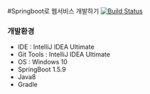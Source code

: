 #Springboot로 웹서비스 개발하기 [![Build Status](https://travis-ci.org/minseokism/spring-webservice.svg?branch=master)](https://travis-ci.org/minseokism/spring-webservice)

### 개발환경

* IDE : IntelliJ IDEA Ultimate
* Git Tools :  IntelliJ IDEA Ultimate
* OS : Windows 10
* SpringBoot 1.5.9
* Java8
* Gradle